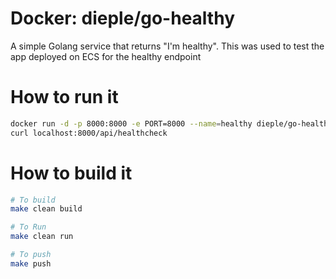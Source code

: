 # Docker: dieple/go-healthy

A simple Golang service that returns "I'm healthy".
This was used to test the app deployed on ECS for the healthy endpoint

# How to run it

```bash
docker run -d -p 8000:8000 -e PORT=8000 --name=healthy dieple/go-healthy
curl localhost:8000/api/healthcheck
```

# How to build it

```bash
# To build
make clean build

# To Run
make clean run

# To push
make push
```
